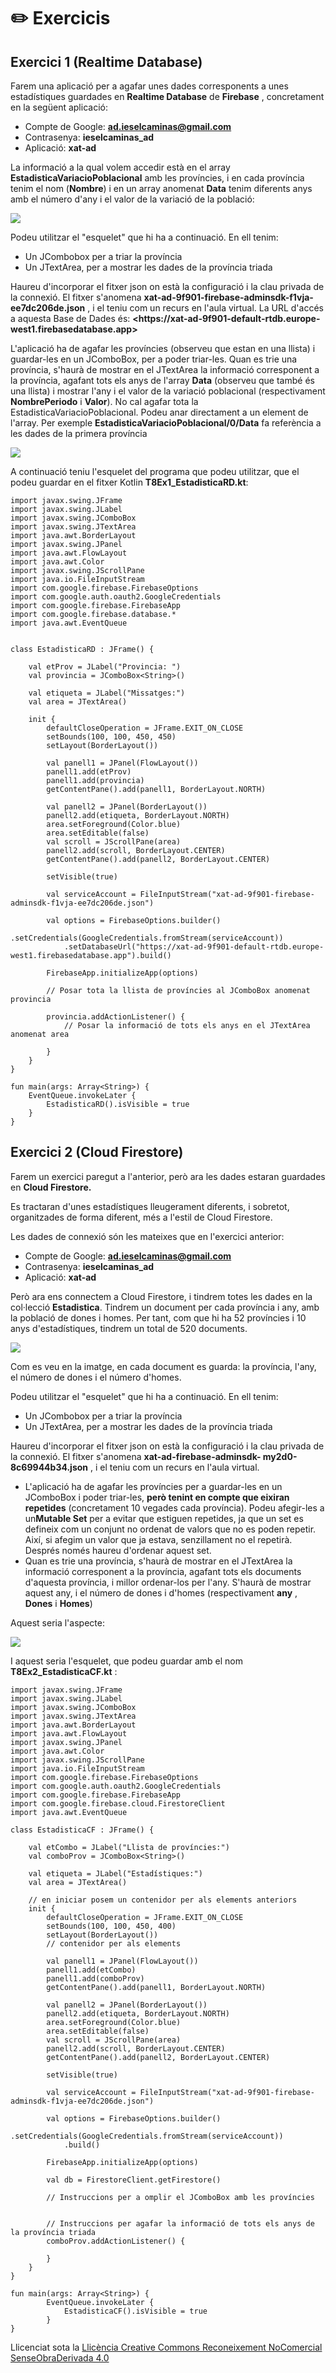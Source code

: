 # :pencil2: Exercicis

## Exercici 1 (Realtime Database)

Farem una aplicació per a agafar unes dades corresponents a unes estadístiques
guardades en **Realtime Database** de **Firebase** , concretament en la
següent aplicació:

  * Compte de Google: **ad.ieselcaminas@gmail.com**
  * Contrasenya: **ieselcaminas_ad**
  * Aplicació: **xat-ad**

La informació a la qual volem accedir està en el array
**EstadisticaVariacioPoblacional** amb les províncies, i en cada província
tenim el nom (**Nombre**) i en un array anomenat **Data** tenim diferents anys
amb el número d'any i el valor de la variació de la població:

![](T7_Ex_1_1.png)


Podeu utilitzar el "esquelet" que hi ha a continuació. En ell tenim:

  * Un JCombobox per a triar la província
  * Un JTextArea, per a mostrar les dades de la província triada

Haureu d'incorporar el fitxer json on està la configuració i la clau privada
de la connexió. El fitxer s'anomena **xat-ad-9f901-firebase-adminsdk-f1vja-
ee7dc206de.json** , i el teniu com un recurs en l'aula virtual. La URL d'accés
a aquesta Base de Dades és: **<https://xat-ad-9f901-default-rtdb.europe-
west1.firebasedatabase.app>**

L'aplicació ha de agafar les províncies (observeu que estan en una llista) i
guardar-les en un JComboBox, per a poder triar-les. Quan es trie una
província, s'haurà de mostrar en el JTextArea la informació corresponent a la
província, agafant tots els anys de l'array **Data** (observeu que també és
una llista) i mostrar l'any i el valor de la variació poblacional
(respectivament **NombrePeriodo** i **Valor**). No cal agafar tota la
EstadisticaVariacioPoblacional. Podeu anar directament a un element de
l'array. Per exemple **EstadisticaVariacioPoblacional/0/Data** fa referència a
les dades de la primera província

![](T7Ex1_2.png)

A continuació teniu l'esquelet del programa que podeu utilitzar, que el podeu
guardar en el fitxer Kotlin **T8Ex1_EstadisticaRD.kt**:

    
    
    import javax.swing.JFrame
    import javax.swing.JLabel
    import javax.swing.JComboBox
    import javax.swing.JTextArea
    import java.awt.BorderLayout
    import javax.swing.JPanel
    import java.awt.FlowLayout
    import java.awt.Color
    import javax.swing.JScrollPane
    import java.io.FileInputStream
    import com.google.firebase.FirebaseOptions
    import com.google.auth.oauth2.GoogleCredentials
    import com.google.firebase.FirebaseApp
    import com.google.firebase.database.*
    import java.awt.EventQueue
    
    
    class EstadisticaRD : JFrame() {
    
        val etProv = JLabel("Provincia: ")
        val provincia = JComboBox<String>()
    
        val etiqueta = JLabel("Missatges:")
        val area = JTextArea()
        
        init {
            defaultCloseOperation = JFrame.EXIT_ON_CLOSE
            setBounds(100, 100, 450, 450)
            setLayout(BorderLayout())
    
            val panell1 = JPanel(FlowLayout())
            panell1.add(etProv)
            panell1.add(provincia)
            getContentPane().add(panell1, BorderLayout.NORTH)
    
            val panell2 = JPanel(BorderLayout())
            panell2.add(etiqueta, BorderLayout.NORTH)
            area.setForeground(Color.blue)
            area.setEditable(false)
            val scroll = JScrollPane(area)
            panell2.add(scroll, BorderLayout.CENTER)
            getContentPane().add(panell2, BorderLayout.CENTER)
    
            setVisible(true)
    
            val serviceAccount = FileInputStream("xat-ad-9f901-firebase-adminsdk-f1vja-ee7dc206de.json")
    
            val options = FirebaseOptions.builder()
                .setCredentials(GoogleCredentials.fromStream(serviceAccount))
                .setDatabaseUrl("https://xat-ad-9f901-default-rtdb.europe-west1.firebasedatabase.app").build()
    
            FirebaseApp.initializeApp(options)
    
            // Posar tota la llista de províncies al JComboBox anomenat provincia
    
            provincia.addActionListener() {
                // Posar la informació de tots els anys en el JTextArea anomenat area
    
            }
        }
    }
    
    fun main(args: Array<String>) {
        EventQueue.invokeLater {
            EstadisticaRD().isVisible = true
        }
    }
<!--
Aplicació en Android

  * Creeu-vos una nova aplicació d'Android anomenada **T7Ex1_EstadisticaRD**.
  * Incorporeu en ella: 
    * Un **Spinner** per a triar la província
    * Un **TextView** , per a mostrar les estadístiques de la província
  * Connecteu a la Base de Dades Firebase abans esmentada

L'aplicació ha de agafar les províncies (observeu que estan en una llista) i
guardar-les en el Spinner, per a poder triar-les. Quan es trie una província,
s'haurà de mostrar en el TextView la informació corresponent a la província,
agafant tots els anys de l'array **Data** (observeu que també és una llista) i
mostrar l'any i el valor de la variació poblacional (respectivament
**NombrePeriodo** i **Valor**). No cal agafar tota la
EstadisticaVariacioPoblacional. Podeu anar directament a un element de
l'array. Per exemple EstadisticaVariacioPoblacional/0/Data fa referència a les
dades de la primera província

A continuació teniu un exemple de activity_main.xml que us podria servir:

    
    
    <?xml version="1.0" encoding="utf-8"?>  
    <androidx.constraintlayout.widget.ConstraintLayout xmlns:android="http://schemas.android.com/apk/res/android"  
        xmlns:app="http://schemas.android.com/apk/res-auto"  
        xmlns:tools="http://schemas.android.com/tools"  
        android:layout_width="match_parent"  
        android:layout_height="match_parent"  
        tools:context=".MainActivity">  
      
        <Spinner  
            android:id="@+id/combo"  
            android:layout_width="0dp"  
            android:layout_height="wrap_content"  
            app:layout_constraintEnd_toEndOf="parent"  
            app:layout_constraintStart_toStartOf="parent"  
            app:layout_constraintTop_toTopOf="parent" />  
      
        <TextView  
            android:id="@+id/area"  
            android:layout_width="0dp"  
            android:layout_height="0dp"  
            android:scrollbars="vertical"  
            android:text=""  
            app:layout_constraintBottom_toBottomOf="parent"  
            app:layout_constraintEnd_toEndOf="parent"  
            app:layout_constraintHorizontal_bias="1.0"  
            app:layout_constraintStart_toStartOf="parent"  
            app:layout_constraintTop_toBottomOf="@+id/combo"  
            app:layout_constraintVertical_bias="0.0" />  
      
    </androidx.constraintlayout.widget.ConstraintLayout>

I a continuació l'esquelet del programa per si el voleu utilitzar ja que estan
les recomacions-indicacions:

    
    
    import androidx.appcompat.app.AppCompatActivity  
    import android.os.Bundle  
    import android.util.Log  
    import android.view.View  
    import android.widget.AdapterView  
    import android.widget.ArrayAdapter  
    import androidx.core.view.size  
    import com.google.firebase.database.*  
    import kotlinx.android.synthetic.main.activity_main.*  
      
    class MainActivity : AppCompatActivity() {  
        override fun onCreate(savedInstanceState: Bundle?) {  
            super.onCreate(savedInstanceState)  
            setContentView(R.layout.activity_main)  
            val pantPrincipal = this  // per a utilitzar-lo en el ArrayAdapter del Spinner  
      
            // Inicialització de la referència i altres variables  
      
            // Lectura de totes les províncies per a posar-les després al Spinner  
            // Es recomana llegir els fills de la llista, per tant addChildEventListener  
      
            // Inicialització del Spinner, amb un ArrayAdapter passant-li un ArrayList amb les províncies  
            // es recomana fer-ho dins d'un addListenerForSingleValueEvent sobre la mateixa referència  
            // per assegurar-nos que l'ArrayList ja té les províncies  
      
            // Instruccions per a posar en el TextView les dades de la provincia seleccionada  
            // Dins del onItemSelectedListener del Spinner també es recomana llegir els fills de la llista,  
            // per tant una altra vegada addChildEventListener  
        }  
    }

Com posa en les indicacions, podem tenir la complicació de que quan construïm
el Spinner, encara no estiguen les dades llegides. Ho podem solucionar afegint
un altre listener, el **addListenerForSingleValueEvent** , que segur que
s'executarà després del **addChildEventListener**
-->

## Exercici 2 (Cloud Firestore)

Farem un exercici paregut a l'anterior, però ara les dades estaran guardades
en **Cloud Firestore.**

Es tractaran d'unes estadístiques lleugerament diferents, i sobretot,
organitzades de forma diferent, més a l'estil de Cloud Firestore.

Les dades de connexió són les mateixes que en l'exercici anterior:

  * Compte de Google: **ad.ieselcaminas@gmail.com**
  * Contrasenya: **ieselcaminas_ad**
  * Aplicació: **xat-ad**

Però ara ens connectem a Cloud Firestore, i tindrem totes les dades en la
col·lecció **Estadistica**. Tindrem un document per cada província i any, amb
la població de dones i homes. Per tant, com que hi ha 52 províncies i 10 anys
d'estadístiques, tindrem un total de 520 documents.

![](T7Ex2_1.png)

Com es veu en la imatge, en cada document es guarda: la província, l'any, el
número de dones i el número d'homes.


Podeu utilitzar el "esquelet" que hi ha a continuació. En ell tenim:

  * Un JCombobox per a triar la província
  * Un JTextArea, per a mostrar les dades de la província triada

Haureu d'incorporar el fitxer json on està la configuració i la clau privada
de la connexió. El fitxer s'anomena **xat-ad-firebase-adminsdk-
my2d0-8c69944b34.json** , i el teniu com un recurs en l'aula virtual.

  * L'aplicació ha de agafar les províncies per a guardar-les en un JComboBox i poder triar-les, **però tenint en compte que eixiran repetides** (concretament 10 vegades cada província). Podeu afegir-les a un**Mutable Set** per a evitar que estiguen repetides, ja que un set es defineix com un conjunt no ordenat de valors que no es poden repetir. Així, si afegim un valor que ja estava, senzillament no el repetirà. Després només haureu d'ordenar aquest set.
  * Quan es trie una província, s'haurà de mostrar en el JTextArea la informació corresponent a la província, agafant tots els documents d'aquesta província, i millor ordenar-los per l'any. S'haurà de mostrar aquest any, i el número de dones i d'homes (respectivament **any** , **Dones** i **Homes**)

Aquest seria l'aspecte:

![](T7Ex2_2.png)

I aquest seria l'esquelet, que podeu guardar amb el nom
**T8Ex2_EstadisticaCF.kt** :

    
    
    import javax.swing.JFrame
    import javax.swing.JLabel
    import javax.swing.JComboBox
    import javax.swing.JTextArea
    import java.awt.BorderLayout
    import java.awt.FlowLayout
    import javax.swing.JPanel
    import java.awt.Color
    import javax.swing.JScrollPane
    import java.io.FileInputStream
    import com.google.firebase.FirebaseOptions
    import com.google.auth.oauth2.GoogleCredentials
    import com.google.firebase.FirebaseApp
    import com.google.firebase.cloud.FirestoreClient
    import java.awt.EventQueue
    
    class EstadisticaCF : JFrame() {
    
        val etCombo = JLabel("Llista de províncies:")
        val comboProv = JComboBox<String>()
    
        val etiqueta = JLabel("Estadístiques:")
        val area = JTextArea()
    
        // en iniciar posem un contenidor per als elements anteriors
        init {
            defaultCloseOperation = JFrame.EXIT_ON_CLOSE
            setBounds(100, 100, 450, 400)
            setLayout(BorderLayout())
            // contenidor per als elements
    
            val panell1 = JPanel(FlowLayout())
            panell1.add(etCombo)
            panell1.add(comboProv)
            getContentPane().add(panell1, BorderLayout.NORTH)
    
            val panell2 = JPanel(BorderLayout())
            panell2.add(etiqueta, BorderLayout.NORTH)
            area.setForeground(Color.blue)
            area.setEditable(false)
            val scroll = JScrollPane(area)
            panell2.add(scroll, BorderLayout.CENTER)
            getContentPane().add(panell2, BorderLayout.CENTER)
    
            setVisible(true)
    
            val serviceAccount = FileInputStream("xat-ad-9f901-firebase-adminsdk-f1vja-ee7dc206de.json")
    
            val options = FirebaseOptions.builder()
                .setCredentials(GoogleCredentials.fromStream(serviceAccount))
                .build()
    
            FirebaseApp.initializeApp(options)
    
            val db = FirestoreClient.getFirestore()
    
            // Instruccions per a omplir el JComboBox amb les províncies
    
    
            // Instruccions per agafar la informació de tots els anys de la província triada
            comboProv.addActionListener() {
    
            }
        }
    }
    
    fun main(args: Array<String>) {
            EventQueue.invokeLater {
                EstadisticaCF().isVisible = true
            }
    }
<!--
Aplicació en Android

  * Creeu-vos una nova aplicació d'Android anomenada **T7Ex2_EstadisticaCF**.
  * Incorporeu en ella: 
    * Un **Spinner** per a triar la província
    * Un **TextView** , per a mostrar les estadístiques de la província
  * Connecteu a la Base de Dades Firebase abans esmentada
  * Incorporeu la següent línia en el **build-gradle** de l'aplicació, per a que no us done error:  

    
        **multiDexEnabled true**

L'aplicació ha de:

  * Primer ha d'agafar les províncies per a guardar-les en el Spinner i poder triar-les, **però tenint en compte que eixiran repetides** (concretament 10 vegades cada província). Podeu afegir-les a un **set** per a evitar que estiguen repetides, ja que un set es defineix com un conjunt no ordenat de valors que no es poden repetir. Així, si afegim un valor que ja estava, senzillament no el repetirà. Després només haureu d'ordenar aquest set.
  * Quan es trie una província, s'haurà de mostrar en el TextView la informació corresponent a la província, agafant tots els documents d'aquesta província, i millor ordenar-los per l'any. S'haurà de mostrar aquest any, i el número de dones i d'homes (respectivament **any** , **Dones** i **Homes**)

A continuació teniu un exemple de activity_main.xml que us podria servir:

    
    
    <?xml version="1.0" encoding="utf-8"?>  
    <androidx.constraintlayout.widget.ConstraintLayout xmlns:android="http://schemas.android.com/apk/res/android"  
        xmlns:app="http://schemas.android.com/apk/res-auto"  
        xmlns:tools="http://schemas.android.com/tools"  
        android:layout_width="match_parent"  
        android:layout_height="match_parent"  
        tools:context=".MainActivity">  
      
        <Spinner  
            android:id="@+id/combo"  
            android:layout_width="0dp"  
            android:layout_height="wrap_content"  
            app:layout_constraintEnd_toEndOf="parent"  
            app:layout_constraintStart_toStartOf="parent"  
            app:layout_constraintTop_toTopOf="parent" />  
      
        <TextView  
            android:id="@+id/area"  
            android:layout_width="0dp"  
            android:layout_height="0dp"  
            android:scrollbars="vertical"  
            android:text=""  
            app:layout_constraintBottom_toBottomOf="parent"  
            app:layout_constraintEnd_toEndOf="parent"  
            app:layout_constraintHorizontal_bias="1.0"  
            app:layout_constraintStart_toStartOf="parent"  
            app:layout_constraintTop_toBottomOf="@+id/combo"  
            app:layout_constraintVertical_bias="0.0" />  
      
    </androidx.constraintlayout.widget.ConstraintLayout>

I aquest seria l'esquelet del programa principal amb els suggeriments:

    
    
    import android.os.Bundle  
    import android.view.View  
    import android.widget.AdapterView  
    import android.widget.ArrayAdapter  
    import androidx.appcompat.app.AppCompatActivity  
    import com.google.firebase.firestore.FirebaseFirestore  
    import kotlinx.android.synthetic.main.activity_main.*  
      
      
    class MainActivity : AppCompatActivity() {  
        override fun onCreate(savedInstanceState: Bundle?) {  
            super.onCreate(savedInstanceState)  
            setContentView(R.layout.activity_main)  
      
            val pantPrincipal = this  // per a utilitzar-lo en el ArrayAdapter del spinner  
      
            // Inicialització de la referència i altres variables  
            val db = FirebaseFirestore.getInstance()  
            val colRef = db.collection("Estadistica")  
      
            // Lectura de totes les províncies per a posar-les després al Spinner  
            // S'hauran de llegir tots els documents de la col·lecció, per tant addSnapshotListener  
            // sobre la col·lecció  
      
            // Inicialització del Spinner, amb un ArrayAdapter passant-li un HashSet ordenat amb les províncies  
            // es recomana fer-ho dins d'un addOnSuccessListener sobre la mateixa col·lecció  
            // per assegurar-nos que el HashSet ja té les províncies  
      
            // Instruccions per a posar en el TextView les dades de la provincia seleccionada  
            // Dins del onItemSelectedListener del Spinner també s'hauran de llegir els documents de la col·lecció  
            // que són de la província triada, per tant una altra vegada addSnapshotListener  
        }  
    }
-->
<!--
## Exercici 3 (Cloud Firestore - Cloud Storage) (voluntari)

Aquest exercici serà per a combinar guardar dades en Cloud Firestore amb
fitxers guardats en Cloud Storage.

En compte de guardar imatges, ara guardarem **audios**. No podrem reproduir
tots els tipus d'audio, però tots els audios que estiguen guardats es podran
reproduir.

Les dades de connexió són les mateixes que en exercicis anteriors:

  * Compte de Google: **ad.ieselcaminas@gmail.com**
  * Contrasenya: **ieselcaminas_ad**
  * Aplicació: **xat-ad**

L'estructura de dades és molt semblant a l'exemple en què guardàvem imatges

  * En Cloud Firestore guardem en una col·lecció anomenada **Audios** una sèrie de documents, i en cadascun tindrem el nom de l'audio i el nom del fitxer
  * En Cloud Storage guardem els fitxer d'audio

![](T7_Ex4_1.png) | ![](T7_Ex4_2.png)  
---|---  
  
Podeu fer l'exercici tant en IntelliJ com en Android. En Android utilitzarem
el component **MediaPlayer**. Aquest controlador també està disponible
utilitzant les llibreries de **JavaFX** , però açò suposaria haver
d'instal·lar plugins a IntelliJ, i no valdrà la pena. Utilitzarem un altre
component que ja ve instal·lat, encara que limitat, ja que no en permetrà
reproduir els fitxers .**mp3** , però sí els formats més senzills com **.wav**
i **.au**

Aplicació en IntelliJ

El component que utilitzarem és **AudioSystem** , situada en
**javax.sound.sampled**. Només l'hem d'inicialitzar un **clip** a partir de
AudioSystem, i per una altra banda un AudioInputStream. Posteriorment obrirem
el clip amb el AudioInputStream. Després només faltarà posar en marxa l'audio
i parar-lo:

  * Per a inicialitzar **val audioInputStream = AudioSystem.getAudioInputStream(_InputStream_)** i **val clip = AudioSystem.getClip()****.** Haurem d'aconseguir l'InputStream bé a través del ByteBuffer o del fitxer temporal del nostre fitxer una vegada el tinguem baixat
  * Després obrirem el clip amb: **clip.open(audioInputStream)**
  * Per a posar en marxa (play) **clip.start()**
  * Per a parar (stop) **clip.stop()**

En definitiva, quedarà així:

    
    
    ...
        val clip = AudioSystem.getClip()
    ...
                val audioInputStream = AudioSystem.getAudioInputStream(inputStream)
    
                clip.close()   // ha d'estar tancat abans de tornar a obrir-lo
                clip.open(audioInputStream)
    ...
                clip.stat()
    ...
                clip.stop()
    ...

Us heu de muntar un **JComboBox** per a visualitzar la llista de audios, un
botó per a posar en marxa l'audio seleccionat i un botó per a parar-lo

![](T7_Ex4_3.png)

Recordeu que amb el controlador utilitzat **no** es poden reproduir els
fitxers **mp3**.

Aplicació en Android

El component que utilitzarem és **MediaPlayer**. Només l'hem d'inicialitzar i
després posar en marxa l'audio i parar-lo:

  * Per a inicialitzar**val clip: MediaPlayer? = MediaPlayer.create(_context_ ,_fitxer de so_)**
  * Per a posar en marxa (play) **clip.start()**
  * Per a parar (stop) **clip.stop()**

Si volem tornar a posar en marxa un audio que havíem parat el so, millor
situar-lo a principi amb **clip.seek(0)**

Us heu de muntar un **Spinner** per a visualitzar la llista de audios, un botó
per a posar en marxa l'audio seleccionat i un botó per a parar-lo.

Potser en aquest cas **no** es puguen reproduir els fitxers **.au**

-->

<!--
## Exercici 4 (Realtime Database) (voluntari)

Farem una aplicació en **IntelliJ** i/o **Android** per a fer partides del
Mastermind compartides. El joc consisteix a endevinar un número de 4 xifres no
repetides. Quan es fa una tirada, l'aplicació contestarà quants xifres hi ha
encertades i en el lloc corresponent, i quantes xifres encertades però fora
del lloc.

Per exemple: Suposem que el número a endevinar és el 7481. A mida que anem
fent tirades hem d'anar endevinant quin és el número:

  * 1234 0 2 (que indica que no hi ha cap xifra al seu lloc, i que hi ha 2 encertades fora del lloc)
  * 5678 0 2
  * 1256 0 1
  * 3487 2 1  

  * 7482 3 0
  * 7481 4 0

Els usuaris connectats a l'aplicació (amb un nom d'usuari, millor si és breu,
per exemple 3 caràcters, a l'estil de J01, J02, ...) han de poder fer jugades,
i l'aplicació ha de mostrar primer el nom del jugador, la tirada i el
resultat.

Per més simplicitat, només es guardarà una partida, però quan finalitze s'ha
de poder començar una altra (esborrant les tirades de la partida anterior).
Les dades que guardarem de la partida són:

**Mastermind** (serà la clau on ho guardarem tot)****

  * Número secret a endevinar: **numSecret** (string)
  * Partida en marxa o bé ja finalitzada: **finalitzada** (boolean)
  * Llista de tirades: **tirades**. De cadascuna: 
    * Jugador que l'ha feta: **nom** (string)
    * Jugada feta: **tirada** (string)
    * Encertades col·locades: **colocades** (integer)
    * Encertades no col·locades: **desordenades** (integer)

Tindrem els mateixos elements que en l'exemple del xat:

  * Una etiqueta per a indicar nom de jugador
  * Un JTextField o EditText per a introduir el nom del jugador. Aquestes dues coses han d'anar dalt de tot, en la mateixa línia.
  * Un JTextArea o TextView, per a anar mostrant les tirades de la partida
  * Un altre JTextField o EditText per a introduir la nova tirada.
  * Un botó d'Enviar. Aquestes dues coses han d'anar baix de tot, en la mateixa línia.
  * Per últim també tindrem un botó que inicialment està ocult per a començar una nova partida. Quan es visualitza tapa el JTextField o EditText de la nova tirada i el botó d'enviar, amb la qual cosa no es poden fer més intents

Inicialment s'ha de comprovar si la partida està en marxa. Si no ho està (o si
no hi ha cap partida perquè és la primera vegada que s'executa):

  * S'ha de generar un nou número secret i guardar-lo
  * S'ha de marcar com a partida no finalitzada

Si ja està en marxa, senzillament s'ha d'agafar el número secret i s'han de
visualitzar les tirades existents, i esperar per si es fa una tirada.

Quan es fa una tirada:

  * S'ha de guardar el jugador, la tirada, el número de encertades col·locades i el número d'encertades no col·locades.
  * Si s'ha encertat el número, s'ha de marcar com a finalitzada la partida, i s'ha de visualitzar el botó per a generar una nova partida

Les dades de connexió són les mateixes que l'exercici anterior:

  * Compte de Google: **ieselcaminas.ad@gmail.com**
  * Contrasenya: **ad_ieselcaminas**
  * Aplicació: **xat-ad**

Us passe els mètodes **genera()** , que genera un número aleatori de 4 xifres
no repetides, i **comprova(String,String)** que torna les xifres encertades
col·locades i encertades no col·locades:

    
    
    	fun genera(): String {
    		val i0 = (Math.random() * 10).toInt()
    		var i1 = (Math.random() * 10).toInt()
    		while (i1 == i0)
    			i1 = (Math.random() * 10).toInt()
    		var i2 = (Math.random() * 10).toInt()
    		while (i2 == i0 || i2 == i1)
    			i2 = (Math.random() * 10).toInt()
    		var i3 = (Math.random() * 10).toInt()
    		while (i3 == i0 || i3 == i1 || i3 == i2)
    			i3 = (Math.random() * 10).toInt()
    		return (i0.toString() + i1.toString() + i2.toString() + i3.toString())
    	}
    
    	fun comprova(num: String, sec: String): IntArray {
    		var pos = 0
    		var nopos = 0
    		for (i in 0..3)
    			for (j in 0..3)
    				if (num[i] == sec[j])
    					if (i == j) pos++
    					else nopos++
    		return intArrayOf(pos, nopos)
    	}

Aplicació en IntelliJ

L'aplicació s'ha de guardar en el fitxer **T7Ex4_Mastermind_RD.kt** , i aquest
seria l'esquelet:

    
    
    package exercicis
    
    import com.google.auth.oauth2.GoogleCredentials
    import com.google.firebase.FirebaseApp
    import com.google.firebase.FirebaseOptions
    import com.google.firebase.database.*
    import java.awt.*
    import java.io.FileInputStream
    import javax.swing.*
    
    class Tirada(var nom: String, var tirada: String, var colocades: Int, var desordenades: Int)
    
    class T7Ex4_Mastermind_RD : JFrame() {
    
        val etJugador = JLabel("Nom Jugador: ")
        val jugador = JTextField(15)
    
        val etiqueta = JLabel("Tirades:")
        val area = JTextArea()
    
        val etIntroduccioTirada = JLabel("Introdueix tirada:")
        val enviar = JButton("Enviar")
        val tirada = JTextField(15)
    
        val botoPartidaNova = JButton("PARTIDA NOVA")
    
        var numSecret = ""
    
        // en iniciar posem un contenidor per als elements anteriors
        init {
            defaultCloseOperation = JFrame.EXIT_ON_CLOSE
            setBounds(100, 100, 450, 300)
            setLayout(BorderLayout())
    
            // contenidor per als elements
            //Hi haurà títol. Panell de dalt: últim missatge. Panell de baix: per a introduir missatge. Panell central: tot el xat
    
            val panell1 = JPanel(FlowLayout())
            panell1.add(etJugador)
            panell1.add(jugador)
            getContentPane().add(panell1, BorderLayout.NORTH)
    
            val panell2 = JPanel(BorderLayout())
            panell2.add(etiqueta, BorderLayout.NORTH)
            area.setForeground(Color.BLUE)
            area.isEditable=false
            val scroll = JScrollPane(area)
            panell2.add(scroll, BorderLayout.CENTER)
            getContentPane().add(panell2, BorderLayout.CENTER)
    
            val panell3 = JPanel(FlowLayout())
            panell3.add(etIntroduccioTirada)
            panell3.add(tirada)
            panell3.add(enviar)
            getContentPane().add(panell3, BorderLayout.SOUTH)
            botoPartidaNova.isVisible=false
            panell3.add(botoPartidaNova)
    
            setVisible(true)
            enviar.addActionListener { enviar() }
    
            botoPartidaNova.addActionListener { partidaNova() }
    
            val serviceAccount = FileInputStream("xat-ad-firebase-adminsdk-my2d0-8c69944b34.json")
    
            val options = FirebaseOptions.builder()
                .setCredentials(GoogleCredentials.fromStream(serviceAccount))
                .setDatabaseUrl("https://xat-ad.firebaseio.com/").build()
    
            FirebaseApp.initializeApp(options)
    
            title="MASTERMIND"
    
            // Exemple de listener de lectura única addListenerForSingleValue()
            // Per a AGAFAR SI ESTÀ LA PARTIDA EN MARXA I EL NÚMERO SECRET
            val mastermind = FirebaseDatabase.getInstance().getReference("Mastermind")
    
            mastermind.addListenerForSingleValueEvent(object : ValueEventListener {
                override
                fun onDataChange(dataSnapshot: DataSnapshot) {
                    println("Entrem")
                    if (dataSnapshot.child("finalitzada").getValue(Boolean::class.java)){
                        //partidaNova()
                        println("Patida nova")
                    }
                    else {
                        numSecret = dataSnapshot.child("numSecret").getValue(String::class.java)
                    }
                }
    
                override
                fun onCancelled(error: DatabaseError) {
                }
            })
    
    
        }
    
        fun partidaNova(){
    
        }
    
    
        fun enviar(){
    
         }
    
        fun genera(): String {
            val i0 = (Math.random() * 10).toInt()
            var i1 = (Math.random() * 10).toInt()
            while (i1 == i0)
                i1 = (Math.random() * 10).toInt()
            var i2 = (Math.random() * 10).toInt()
            while (i2 == i0 || i2 == i1)
                i2 = (Math.random() * 10).toInt()
            var i3 = (Math.random() * 10).toInt()
            while (i3 == i0 || i3 == i1 || i3 == i2)
                i3 = (Math.random() * 10).toInt()
            return (i0.toString() + i1.toString() + i2.toString() + i3.toString())
        }
    
        fun comprova(num: String, sec: String): IntArray {
            var pos = 0
            var nopos = 0
            for (i in 0..3)
                for (j in 0..3)
                    if (num[i] == sec[j])
                        if (i == j) pos++
                        else nopos++
            return intArrayOf(pos, nopos)
        }
    
    }
    
    
    
    fun main(args: Array<String>) {
        EventQueue.invokeLater {
            T7Ex4_Mastermind_RD().isVisible = true
        }
    }

Aplicació en Android

Crea un projecte anomenat **T7Ex4_Mastermind_RD**

Aquest seria el **activity_main.xml** amb els elements comentats abans:

    
    
    **<?xml version="1.0" encoding="utf-8"?>  
    <RelativeLayout xmlns:android="http://schemas.android.com/apk/res/android"  
        xmlns:tools="http://schemas.android.com/tools"  
        android:id="@+id/activity_main"  
        android:layout_width="match_parent"  
        android:layout_height="match_parent">**  
      
    ** <TextView  
            android:layout_width="wrap_content"  
            android:layout_height="wrap_content"  
            android:text="Nom del jugador (preferiblement 3 caràcters):"  
            android:id="@+id/eti"  
            android:layout_alignParentTop="true"  
            android:layout_alignParentLeft="true"  
            android:layout_alignParentStart="true"  
            android:layout_above="@+id/textView" />**  
    ** <EditText  
            android:layout_width="match_parent"  
            android:layout_height="wrap_content"  
            android:id="@+id/jugador"  
            android:layout_alignParentRight="true"  
            android:layout_toRightOf="@+id/eti"  
            android:layout_alignParentTop="true" />**  
      
    ** <TextView  
            android:id="@+id/textView"  
            android:layout_width="match_parent"  
            android:layout_height="wrap_content"  
            android:layout_above="@+id/tirada"  
            android:layout_below="@+id/jugador"  
            android:layout_alignParentEnd="true"  
            android:layout_alignParentRight="true"  
            android:scrollbars="vertical"  
            android:text="" />**  
    ** <EditText  
            android:layout_width="wrap_content"  
            android:layout_height="wrap_content"  
            android:id="@+id/tirada"  
            android:layout_alignParentLeft="true"  
            android:layout_alignParentStart="true"  
            android:layout_alignParentBottom="true"  
            android:layout_toLeftOf="@+id/boto"  
            android:layout_toStartOf="@+id/boto" />**  
      
    ** <Button  
            android:layout_width="wrap_content"  
            android:layout_height="wrap_content"  
            android:text="Enviar"  
            android:id="@+id/boto"  
            android:layout_alignParentRight="true"  
            android:layout_alignParentEnd="true"  
            android:layout_alignParentBottom="true"  
            android:layout_below="@+id/textView" />**  
    ** <Button  
            android:layout_width="wrap_content"  
            android:layout_height="wrap_content"  
            android:text="NOVA PARTIDA"  
            android:id="@+id/botoNova"  
            android:layout_alignParentRight="true"  
            android:layout_alignParentEnd="true"  
            android:layout_alignParentBottom="true"  
            android:layout_below="@+id/textView"  
            android:layout_alignParentLeft="true"  
            android:layout_alignParentStart="true"  
            android:visibility="invisible"/>**  
      
    **< /RelativeLayout>**

-->

Llicenciat sota la  [Llicència Creative Commons Reconeixement NoComercial
SenseObraDerivada 4.0](http://creativecommons.org/licenses/by-nc-nd/4.0/)

